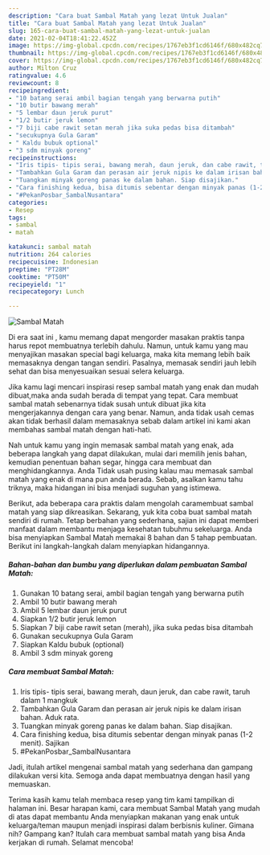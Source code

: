 ```yaml
---
description: "Cara buat Sambal Matah yang lezat Untuk Jualan"
title: "Cara buat Sambal Matah yang lezat Untuk Jualan"
slug: 165-cara-buat-sambal-matah-yang-lezat-untuk-jualan
date: 2021-02-04T18:41:22.452Z
image: https://img-global.cpcdn.com/recipes/1767eb3f1cd6146f/680x482cq70/sambal-matah-foto-resep-utama.jpg
thumbnail: https://img-global.cpcdn.com/recipes/1767eb3f1cd6146f/680x482cq70/sambal-matah-foto-resep-utama.jpg
cover: https://img-global.cpcdn.com/recipes/1767eb3f1cd6146f/680x482cq70/sambal-matah-foto-resep-utama.jpg
author: Milton Cruz
ratingvalue: 4.6
reviewcount: 8
recipeingredient:
- "10 batang serai ambil bagian tengah yang berwarna putih"
- "10 butir bawang merah"
- "5 lembar daun jeruk purut"
- "1/2 butir jeruk lemon"
- "7 biji cabe rawit setan merah jika suka pedas bisa ditambah"
- "secukupnya Gula Garam"
- " Kaldu bubuk optional"
- "3 sdm minyak goreng"
recipeinstructions:
- "Iris tipis- tipis serai, bawang merah, daun jeruk, dan cabe rawit, taruh dalam 1 mangkuk"
- "Tambahkan Gula Garam dan perasan air jeruk nipis ke dalam irisan bahan. Aduk rata."
- "Tuangkan minyak goreng panas ke dalam bahan. Siap disajikan."
- "Cara finishing kedua, bisa ditumis sebentar dengan minyak panas (1-2 menit). Sajikan"
- "#PekanPosbar_SambalNusantara"
categories:
- Resep
tags:
- sambal
- matah

katakunci: sambal matah 
nutrition: 264 calories
recipecuisine: Indonesian
preptime: "PT28M"
cooktime: "PT50M"
recipeyield: "1"
recipecategory: Lunch

---
```



![Sambal Matah](https://img-global.cpcdn.com/recipes/1767eb3f1cd6146f/680x482cq70/sambal-matah-foto-resep-utama.jpg)

Di era  saat ini , kamu memang dapat mengorder masakan praktis tanpa harus repot membuatnya terlebih dahulu. Namun, untuk kamu yang mau menyajikan masakan special bagi keluarga, maka kita memang lebih baik memasaknya dengan tangan sendiri. Pasalnya, memasak sendiri jauh lebih sehat dan bisa menyesuaikan sesuai selera keluarga.

Jika kamu lagi mencari inspirasi resep sambal matah yang enak dan mudah dibuat,maka anda sudah berada di tempat yang tepat. Cara membuat sambal matah  sebenarnya tidak susah untuk dibuat jika kita mengerjakannya dengan cara yang benar. Namun, anda tidak usah cemas akan tidak berhasil dalam memasaknya 
sebab dalam artikel ini kami akan membahas sambal matah dengan hati-hati.  



Nah untuk kamu yang ingin memasak sambal matah yang enak, ada beberapa langkah yang dapat dilakukan, mulai dari memilih jenis bahan, kemudian penentuan bahan segar, hingga cara membuat dan menghidangkannya. Anda Tidak usah pusing kalau mau memasak sambal matah yang enak di mana pun anda berada. Sebab, asalkan kamu  tahu triknya, maka hidangan ini bisa menjadi suguhan yang istimewa.

Berikut, ada beberapa cara praktis  dalam mengolah caramembuat sambal matah yang siap dikreasikan. Sekarang, yuk kita coba buat sambal matah sendiri di rumah. Tetap berbahan yang sederhana, sajian ini dapat memberi manfaat dalam membantu menjaga kesehatan tubuhmu sekeluarga. Anda bisa menyiapkan Sambal Matah memakai 8 bahan dan 5 tahap pembuatan. Berikut ini langkah-langkah dalam menyiapkan hidangannya.

<!--inarticleads1-->

##### Bahan-bahan dan bumbu yang diperlukan dalam pembuatan Sambal Matah:

1. Gunakan 10 batang serai, ambil bagian tengah yang berwarna putih
1. Ambil 10 butir bawang merah
1. Ambil 5 lembar daun jeruk purut
1. Siapkan 1/2 butir jeruk lemon
1. Siapkan 7 biji cabe rawit setan (merah), jika suka pedas bisa ditambah
1. Gunakan secukupnya Gula Garam
1. Siapkan  Kaldu bubuk (optional)
1. Ambil 3 sdm minyak goreng




<!--inarticleads2-->

##### Cara membuat Sambal Matah:

1. Iris tipis- tipis serai, bawang merah, daun jeruk, dan cabe rawit, taruh dalam 1 mangkuk
1. Tambahkan Gula Garam dan perasan air jeruk nipis ke dalam irisan bahan. Aduk rata.
1. Tuangkan minyak goreng panas ke dalam bahan. Siap disajikan.
1. Cara finishing kedua, bisa ditumis sebentar dengan minyak panas (1-2 menit). Sajikan
1. #PekanPosbar_SambalNusantara




Jadi, itulah artikel mengenai  sambal matah  yang sederhana dan gampang dilakukan versi kita. Semoga anda dapat membuatnya dengan hasil yang memuaskan. 

Terima kasih kamu telah membaca resep yang tim kami tampilkan di halaman ini. Besar harapan kami, cara membuat  Sambal Matah yang mudah di atas dapat membantu Anda menyiapkan makanan yang enak untuk keluarga/teman maupun menjadi inspirasi dalam berbisnis kuliner. Gimana nih? Gampang kan? Itulah cara membuat sambal matah yang bisa Anda kerjakan di rumah. Selamat mencoba!

